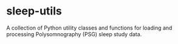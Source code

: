 # sleep-utils
A collection of Python utility classes and functions for loading and processing Polysomnography (PSG) sleep study data.
